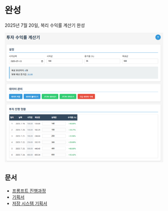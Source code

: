 # 완성

2025년 7월 20일, 복리 수익률 계산기 완성

![ScreenShot](/docs/image.png)

## 문서

* [프롬프트 진행과정](/docs/프롬프트.md)
* [기획서](/docs/사이트기획서.md)
* [저장 시스템 기획서](/docs/localStorage_기반_저장_시스템_구현_가이드.md)
